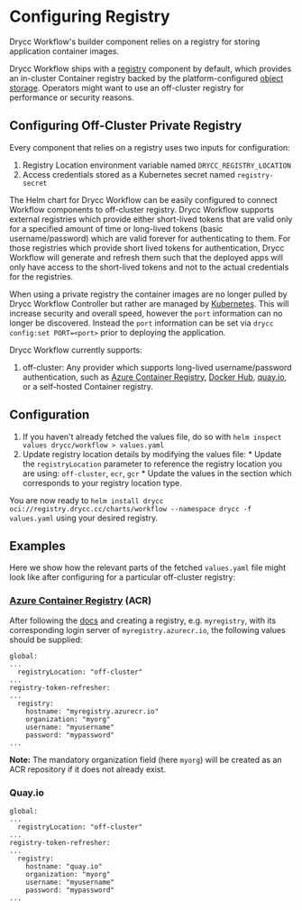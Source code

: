 # Configuring Registry

Drycc Workflow's builder component relies on a registry for storing application container images.

Drycc Workflow ships with a [registry][registry] component by default, which provides an in-cluster Container registry backed by the platform-configured [object storage][storage]. Operators might want to use an off-cluster registry for performance or security reasons.

## Configuring Off-Cluster Private Registry

Every component that relies on a registry uses two inputs for configuration:

1. Registry Location environment variable named `DRYCC_REGISTRY_LOCATION`
2. Access credentials stored as a Kubernetes secret named `registry-secret`

The Helm chart for Drycc Workflow can be easily configured to connect Workflow components to off-cluster registry. Drycc Workflow supports external registries which provide either short-lived tokens that are valid only for a specified amount of time or long-lived tokens (basic username/password) which are valid forever for authenticating to them. For those registries which provide short lived tokens for authentication, Drycc Workflow will generate and refresh them such that the deployed apps will only have access to the short-lived tokens and not to the actual credentials for the registries.

When using a private registry the container images are no longer pulled by Drycc Workflow Controller but rather are managed by [Kubernetes][]. This will increase security and overall speed, however the `port` information can no longer be discovered. Instead the `port` information can be set via `drycc config:set PORT=<port>` prior to deploying the application.

Drycc Workflow currently supports:

  1. off-cluster: Any provider which supports long-lived username/password authentication, such as [Azure Container Registry][acr], [Docker Hub][dockerhub], [quay.io][quay], or a self-hosted Container registry.

## Configuration

  1. If you haven't already fetched the values file, do so with `helm inspect values drycc/workflow > values.yaml`
  1. Update registry location details by modifying the values file:
    * Update the `registryLocation` parameter to reference the registry location you are using: `off-cluster`, `ecr`, `gcr`
    * Update the values in the section which corresponds to your registry location type.

You are now ready to `helm install drycc oci://registry.drycc.cc/charts/workflow --namespace drycc -f values.yaml` using your desired registry.

## Examples
Here we show how the relevant parts of the fetched `values.yaml` file might look like after configuring for a particular off-cluster registry:

### [Azure Container Registry](https://azure.microsoft.com/en-us/services/container-registry/) (ACR)

After following the [docs](https://docs.microsoft.com/en-us/azure/container-registry/container-registry-get-started-azure-cli) and creating a registry, e.g. `myregistry`, with its corresponding login server of `myregistry.azurecr.io`, the following values should be supplied:

```
global:
...
  registryLocation: "off-cluster"
...
registry-token-refresher:
...
  registry:
    hostname: "myregistry.azurecr.io"
    organization: "myorg"
    username: "myusername"
    password: "mypassword"
...
```

**Note:** The mandatory organization field (here `myorg`) will be created as an ACR repository if it does not already exist.

### Quay.io

```
global:
...
  registryLocation: "off-cluster"
...
registry-token-refresher:
...
  registry:
    hostname: "quay.io"
    organization: "myorg"
    username: "myusername"
    password: "mypassword"
...
```

[registry]: ../understanding-workflow/components.md#registry
[storage]: configuring-object-storage
[acr]: https://docs.microsoft.com/en-us/azure/container-registry/
[dockerhub]: https://hub.docker.com/
[quay]: https://quay.io/
[srvAccount]: https://support.google.com/cloud/answer/6158849#serviceaccounts
[Kubernetes]: https://kubernetes.io
